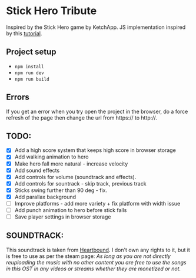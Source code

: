 # Stick Hero Tribute

Inspired by the Stick Hero game by KetchApp. JS implementation inspired by this [tutorial](https://www.freecodecamp.org/news/javascript-game-tutorial-stick-hero-with-html-canvas/#the-stick-hero-game).

## Project setup

- `npm install`
- `npm run dev`
- `npm run build`

## Errors

If you get an error when you try open the project in the browser, do a force refresh of the page then change the url from https:// to http://.

## TODO:

- [x] Add a high score system that keeps high score in browser storage
- [x] Add walking animation to hero
- [x] Make hero fall more natural - increase velocity
- [x] Add sound effects
- [x] Add controls for volume (soundtrack and effects).
- [x] Add controls for sountrack - skip track, previous track
- [x] Sticks swing further than 90 deg - fix.
- [x] Add parallax background
- [ ] Improve platforms - add more variety + fix platform with width issue
- [ ] Add punch animation to hero before stick falls
- [ ] Save player settings in browser storage

## SOUNDTRACK:

This soundtrack is taken from [Heartbound](https://store.steampowered.com/app/567380/Heartbound/). I don't own any rights to it, but it is free to use as per the steam page: _As long as you are not directly reuploading the music with no other content you are free to use the songs in this OST in any videos or streams whether they are monetized or not._

